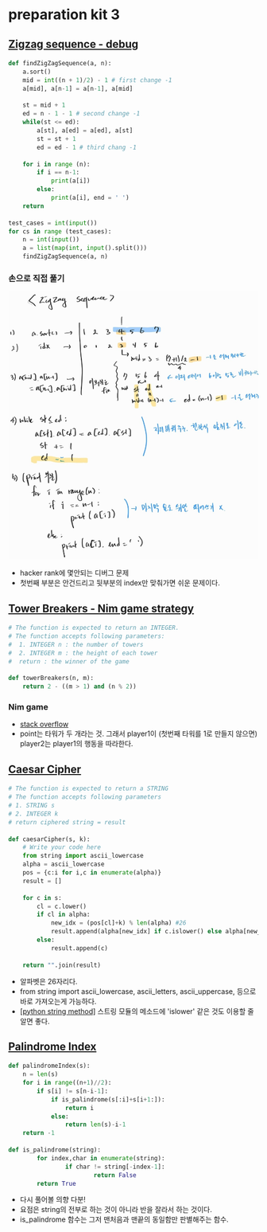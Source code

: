 # preparation kit 3

## [Zigzag sequence - debug](https://www.hackerrank.com/challenges/one-week-preparation-kit-zig-zag-sequence/problem?isFullScreen=true&h_l=interview&playlist_slugs%5B%5D=preparation-kits&playlist_slugs%5B%5D=one-week-preparation-kit&playlist_slugs%5B%5D=one-week-day-three)

```python
def findZigZagSequence(a, n):
    a.sort()
    mid = int((n + 1)/2) - 1 # first change -1
    a[mid], a[n-1] = a[n-1], a[mid]

    st = mid + 1
    ed = n - 1 - 1 # second change -1
    while(st <= ed):
        a[st], a[ed] = a[ed], a[st]
        st = st + 1
        ed = ed - 1 # third chang -1

    for i in range (n):
        if i == n-1:
            print(a[i])
        else:
            print(a[i], end = ' ')
    return

test_cases = int(input())
for cs in range (test_cases):
    n = int(input())
    a = list(map(int, input().split()))
    findZigZagSequence(a, n)
```

### 손으로 직접 풀기

![handwriting - Nim game strategy](./img/zigzag.jpeg)

- hacker rank에 몇안되는 디버그 문제
- 첫번째 부분은 안건드리고 뒷부분의 index만 맞춰가면 쉬운 문제이다.

## [Tower Breakers - Nim game strategy](https://www.hackerrank.com/challenges/one-week-preparation-kit-tower-breakers-1/problem?isFullScreen=true&h_l=interview&playlist_slugs%5B%5D=preparation-kits&playlist_slugs%5B%5D=one-week-preparation-kit&playlist_slugs%5B%5D=one-week-day-three&h_r=next-challenge&h_v=zen)

```python
# The function is expected to return an INTEGER.
# The function accepts following parameters:
#  1. INTEGER n : the number of towers
#  2. INTEGER m : the height of each tower
#  return : the winner of the game

def towerBreakers(n, m):
    return 2 - ((m > 1) and (n % 2))
```

### Nim game

- [stack overflow](https://stackoverflow.com/questions/41643198/tower-breakers-nim-game-variation-with-divisors)
- point는 타워가 두 개라는 것. 그래서 player1이 (첫번째 타워를 1로 만들지 않으면) player2는 player1의 행동을 따라한다.

## [Caesar Cipher](https://www.hackerrank.com/challenges/one-week-preparation-kit-caesar-cipher-1/problem?isFullScreen=true&h_l=interview&playlist_slugs%5B%5D=preparation-kits&playlist_slugs%5B%5D=one-week-preparation-kit&playlist_slugs%5B%5D=one-week-day-three)

```python
# The function is expected to return a STRING
# The function accepts following parameters
# 1. STRING s
# 2. INTEGER k
# return ciphered string = result

def caesarCipher(s, k):
    # Write your code here
    from string import ascii_lowercase
    alpha = ascii_lowercase
    pos = {c:i for i,c in enumerate(alpha)}
    result = []

    for c in s:
        cl = c.lower()
        if cl in alpha:
            new_idx = (pos[cl]+k) % len(alpha) #26
            result.append(alpha[new_idx] if c.islower() else alpha[new_idx].upper())
        else:
            result.append(c)

    return "".join(result)
```

- 알파벳은 26자리다.
- from string import ascii_lowercase, ascii_letters, ascii_uppercase, 등으로 바로 가져오는게 가능하다.
- [[python string method]](https://docs.python.org/ko/3/library/stdtypes.html#string-methods) 스트링 모듈의 메소드에 'islower' 같은 것도 이용할 줄 알면 좋다.

## [Palindrome Index](https://www.hackerrank.com/challenges/palindrome-index/problem)

```python
def palindromeIndex(s):
    n = len(s)
    for i in range((n+1)//2):
        if s[i] != s[n-i-1]:
            if is_palindrome(s[:i]+s[i+1:]):
                return i
            else:
                return len(s)-i-1
    return -1

def is_palindrome(string):
        for index,char in enumerate(string):
                if char != string[-index-1]:
                        return False
        return True
```

- 다시 풀어볼 의향 다분!
- 요점은 string의 전부로 하는 것이 아니라 반을 잘라서 하는 것이다.
- is_palindrome 함수는 그저 맨처음과 맨끝의 동일함만 판별해주는 함수.